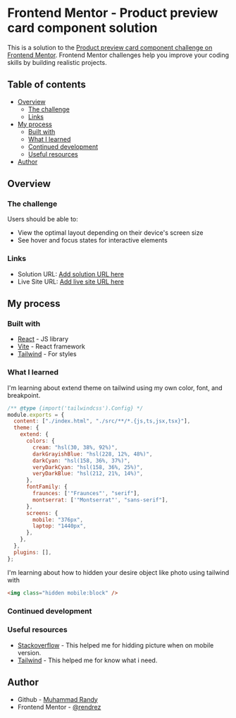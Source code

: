 # Frontend Mentor - Product preview card component solution

This is a solution to the [Product preview card component challenge on Frontend Mentor](https://www.frontendmentor.io/challenges/product-preview-card-component-GO7UmttRfa). Frontend Mentor challenges help you improve your coding skills by building realistic projects.

## Table of contents

- [Overview](#overview)
  - [The challenge](#the-challenge)
  - [Links](#links)
- [My process](#my-process)
  - [Built with](#built-with)
  - [What I learned](#what-i-learned)
  - [Continued development](#continued-development)
  - [Useful resources](#useful-resources)
- [Author](#author)

## Overview

### The challenge

Users should be able to:

- View the optimal layout depending on their device's screen size
- See hover and focus states for interactive elements

### Links

- Solution URL: [Add solution URL here](https://your-solution-url.com)
- Live Site URL: [Add live site URL here](https://your-live-site-url.com)

## My process

### Built with

- [React](https://reactjs.org/) - JS library
- [Vite](https://vitejs.dev/) - React framework
- [Tailwind](https://tailwindcss.com/) - For styles

### What I learned

I'm learning about extend theme on tailwind using my own color, font, and breakpoint.

```cjs
/** @type {import('tailwindcss').Config} */
module.exports = {
  content: ["./index.html", "./src/**/*.{js,ts,jsx,tsx}"],
  theme: {
    extend: {
      colors: {
        cream: "hsl(30, 38%, 92%)",
        darkGrayishBlue: "hsl(228, 12%, 48%)",
        darkCyan: "hsl(158, 36%, 37%)",
        veryDarkCyan: "hsl(158, 36%, 25%)",
        veryDarkBlue: "hsl(212, 21%, 14%)",
      },
      fontFamily: {
        fraunces: ['"Fraunces"', "serif"],
        montserrat: ['"Montserrat"', "sans-serif"],
      },
      screens: {
        mobile: "376px",
        laptop: "1440px",
      },
    },
  },
  plugins: [],
};
```

I'm learning about how to hidden your desire object like photo using tailwind with

```html
<img class="hidden mobile:block" />
```

### Continued development

### Useful resources

- [Stackoverflow](https://stackoverflow.com/) - This helped me for hidding picture when on mobile version.
- [Tailwind](https://tailwindcss.com/) - This helped me for know what i need.

## Author

- Github - [Muhammad Randy](https://github.com/rendrez)
- Frontend Mentor - [@rendrez](https://www.frontendmentor.io/profile/rendrez)
